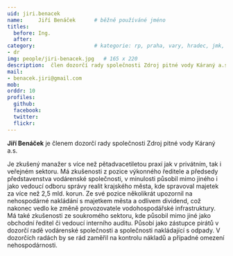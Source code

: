 ```yaml
---
uid: jiri.benacek
name:     Jiří Benáček  	# běžně používáné jméno
titles:
  before: Ing.
  after: 
category:                 	# kategorie: rp, praha, vary, hradec, jmk, senat
- dr
img: people/jiri-benacek.jpg   # 165 x 220
description:  člen dozorčí rady společnosti Zdroj pitné vody Káraný a.s.   	# kratký popis, max 160 znaků
mail:
- benacek.jiri@gmail.com
mob:
orddr: 10
profiles:
  github:       
  facebook:    
  twitter: 		  
  flickr:		  
---
```


**Jiří Benáček** je členem dozorčí rady společnosti Zdroj pitné vody Káraný a.s.

Je zkušený manažer s více než pětadvacetiletou praxí jak v privátním, tak i veřejném sektoru. Má zkušenosti z pozice výkonného ředitele a předsedy představenstva vodárenské společnosti, v minulosti působil mimo jiného i jako vedoucí odboru správy realit krajského města, kde spravoval majetek za více než 2,5 mld. korun. Ze své pozice několikrát upozornil na nehospodárné nakládání s majetkem města a odlivem dividend, což nakonec vedlo ke změně provozovatele vodohospodářské infrastruktury. Má také zkušenosti ze soukromého sektoru, kde působil mimo jiné jako obchodní ředitel či vedoucí interního auditu. Působí jako zástupce pirátů v dozorčí radě vodárenské společnosti a společnosti nakládající s odpady. V dozorčích radách by se rád zaměřil na kontrolu nákladů a případné omezení nehospodárnosti. 
